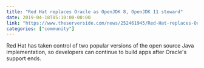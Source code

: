 ```yaml
---
title: "Red Hat replaces Oracle as OpenJDK 8, OpenJDK 11 steward"
date: 2019-04-18T05:10:00-00:00
link: "https://www.theserverside.com/news/252461945/Red-Hat-replaces-Oracle-as-OpenJDK-8-OpenJDK-11-steward"
categories: ["community"]
---
```


Red Hat has taken control of two popular versions of the open source Java implementation, so developers can continue to build apps after Oracle's support ends.